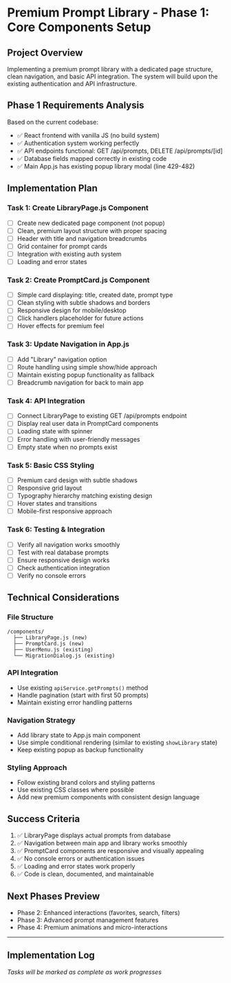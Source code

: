 # Premium Prompt Library - Phase 1: Core Components Setup

## Project Overview
Implementing a premium prompt library with a dedicated page structure, clean navigation, and basic API integration. The system will build upon the existing authentication and API infrastructure.

## Phase 1 Requirements Analysis
Based on the current codebase:
- ✅ React frontend with vanilla JS (no build system)
- ✅ Authentication system working perfectly 
- ✅ API endpoints functional: GET /api/prompts, DELETE /api/prompts/[id]
- ✅ Database fields mapped correctly in existing code
- ✅ Main App.js has existing popup library modal (line 429-482)

## Implementation Plan

### Task 1: Create LibraryPage.js Component
- [ ] Create new dedicated page component (not popup)
- [ ] Clean, premium layout structure with proper spacing
- [ ] Header with title and navigation breadcrumbs
- [ ] Grid container for prompt cards
- [ ] Integration with existing auth system
- [ ] Loading and error states

### Task 2: Create PromptCard.js Component  
- [ ] Simple card displaying: title, created date, prompt type
- [ ] Clean styling with subtle shadows and borders
- [ ] Responsive design for mobile/desktop
- [ ] Click handlers placeholder for future actions
- [ ] Hover effects for premium feel

### Task 3: Update Navigation in App.js
- [ ] Add "Library" navigation option
- [ ] Route handling using simple show/hide approach
- [ ] Maintain existing popup functionality as fallback
- [ ] Breadcrumb navigation for back to main app

### Task 4: API Integration
- [ ] Connect LibraryPage to existing GET /api/prompts endpoint
- [ ] Display real user data in PromptCard components
- [ ] Loading state with spinner
- [ ] Error handling with user-friendly messages
- [ ] Empty state when no prompts exist

### Task 5: Basic CSS Styling
- [ ] Premium card design with subtle shadows
- [ ] Responsive grid layout
- [ ] Typography hierarchy matching existing design
- [ ] Hover states and transitions
- [ ] Mobile-first responsive approach

### Task 6: Testing & Integration
- [ ] Verify all navigation works smoothly
- [ ] Test with real database prompts
- [ ] Ensure responsive design works
- [ ] Check authentication integration
- [ ] Verify no console errors

## Technical Considerations

### File Structure
```
/components/
  ├── LibraryPage.js (new)
  ├── PromptCard.js (new)
  ├── UserMenu.js (existing)
  └── MigrationDialog.js (existing)
```

### API Integration
- Use existing `apiService.getPrompts()` method
- Handle pagination (start with first 50 prompts)
- Maintain existing error handling patterns

### Navigation Strategy
- Add library state to App.js main component
- Use simple conditional rendering (similar to existing `showLibrary` state)
- Keep existing popup as backup functionality

### Styling Approach
- Follow existing brand colors and styling patterns
- Use existing CSS classes where possible
- Add new premium components with consistent design language

## Success Criteria
1. ✅ LibraryPage displays actual prompts from database
2. ✅ Navigation between main app and library works smoothly  
3. ✅ PromptCard components are responsive and visually appealing
4. ✅ No console errors or authentication issues
5. ✅ Loading and error states work properly
6. ✅ Code is clean, documented, and maintainable

## Next Phases Preview
- Phase 2: Enhanced interactions (favorites, search, filters)
- Phase 3: Advanced prompt management features
- Phase 4: Premium animations and micro-interactions

---

## Implementation Log
*Tasks will be marked as complete as work progresses*